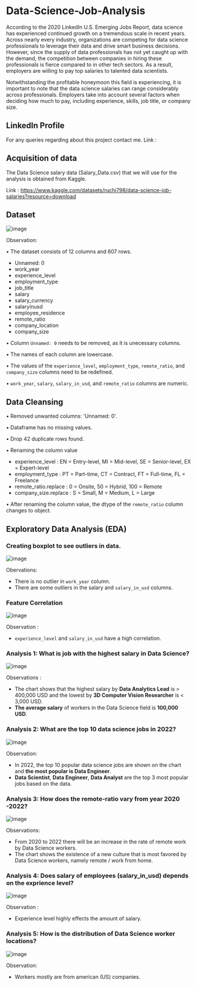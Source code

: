 # Data-Science-Job-Analysis
According to the 2020 LinkedIn U.S. Emerging Jobs Report,  data science has experienced continued growth on a tremendous scale in recent years. Across nearly every industry, organizations are competing for data science professionals to leverage their data and drive smart business decisions. However, since the supply of data professionals has not yet caught up with the demand, the competition between companies in hiring these professionals is fierce compared to in other tech sectors. As a result, employers are willing to pay top salaries to talented data scientists.

Notwithstanding the profitable honeymoon this field is experiencing, it is important to note that the data science salaries can range considerably across professionals. Employers take into account several factors when deciding how much to pay, including experience, skills, job title, or company size. 

## LinkedIn Profile
For any queries regarding about this project contact me.
Link : 

## Acquisition of data
The Data Science salary data (Salary_Data.csv) that we will use for the analysis is obtained from Kaggle.

Link : https://www.kaggle.com/datasets/ruchi798/data-science-job-salaries?resource=download

## Dataset
![image](https://user-images.githubusercontent.com/67780196/179521118-9718c228-960f-45d8-9f26-edf1dd911c84.png)

Observation:

• The dataset consists of 12 columns and 607 rows.
  - Unnamed: 0
  - work_year
  - experience_level
  - employment_type
  - job_title
  - salary
  - salary_currency
  - salaryinusd
  - employee_residence
  - remote_ratio
  - company_location
  - company_size

• Column `Unnamed: 0` needs to be removed, as it is unecessary columns.

• The names of each column are lowercase.

• The values of the `experience_level`, `employment_type`, `remote_ratio`, and `company_size` columns need to be redefined.

• `work_year`, `salary`, `salary_in_usd`, and `remote_ratio` columns are numeric.

## Data Cleansing
• Removed unwanted columns: 'Unnamed: 0'.

• Dataframe has no missing values.

• Drop 42 duplicate rows found.

• Renaming the column value
  - experience_level : EN = Entry-level, MI = Mid-level, SE = Senior-level, EX = Expert-level
  - employment_type : PT = Part-time, CT = Contract, FT = Full-time, FL = Freelance
  - remote_ratio.replace : 0 = Onsite, 50 = Hybrid, 100 = Remote
  - company_size.replace : S = Small, M = Medium, L = Large

• After renaming the column value, the dtype of the `remote_ratio` column changes to object.

## Exploratory Data Analysis (EDA)
### Creating boxplot to see outliers in data.

![image](https://user-images.githubusercontent.com/67780196/179526960-c8e5132f-cfb6-4d97-9694-914ecba4509b.png)

Obervations:
- There is no outlier in `work_year` column.
- There are some outliers in the salary and `salary_in_usd` columns.

### Feature Correlation

![image](https://user-images.githubusercontent.com/67780196/179548325-a18d5bc1-5fda-474a-b95b-426470e9b9ab.png)

Observation :
- `experience_level` and `salary_in_usd` have a high correlation.

### Analysis 1: What is job with the highest salary in Data Science?
![image](https://user-images.githubusercontent.com/67780196/179547399-d475de8a-322e-4a58-bf0c-7930adcc9089.png)

Observations :
- The chart shows that the highest salary by **Data Analytics Lead** is > 400,000 USD and the lowest by **3D Computer Vision Researcher** is < 3,000 USD.
- **The average salary** of workers in the Data Science field is **100,000 USD**.

### Analysis 2: What are the top 10 data science jobs in 2022?
![image](https://user-images.githubusercontent.com/67780196/179528586-4ab569cb-2bba-4e05-a55f-bc4614e89d85.png)

Observation:
- In 2022, the top 10 popular data science jobs are shown on the chart and **the most popular is Data Engineer**.
- **Data Scientist**, **Data Engineer**, **Data Analyst** are the top 3 most popular jobs based on the data.

### Analysis 3: How does the remote-ratio vary from year 2020 -2022?
![image](https://user-images.githubusercontent.com/67780196/179528792-8b928ab2-279b-41a0-a764-61654bd6fa93.png)

Observations:
- From 2020 to 2022 there will be an increase in the rate of remote work by Data Science workers.
- The chart shows the existence of a new culture that is most favored by Data Science workers, namely remote / work from home.

### Analysis 4: Does salary of employees (salary_in_usd) depends on the exprience level?
![image](https://user-images.githubusercontent.com/67780196/179542584-1085b997-4395-4474-9fb6-9cae1019a45b.png)

Observation :
- Experience level highly effects the amount of salary.

### Analysis 5: How is the distribution of Data Science worker locations?
![image](https://user-images.githubusercontent.com/67780196/179545319-184ecccf-63b9-4650-9633-2fecbe4ae672.png)

Observation:
- Workers mostly are from american (US) companies.
